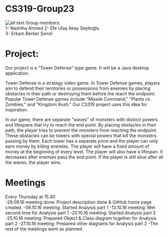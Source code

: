 # CS319-Group23
![alt text](https://github.com/nashiha/CS319-Group23/ROM/View/images/RoM_UI.png?raw=true)
Group members:  
1- Nashiha Ahmed
2- Efe Ulaş Akay Seyitoğlu  
3- Erkam Berker Şenol   

# Project:
Our project is a "Tower Defense" type game. It will be a Java desktop application. 

Tower Defense is a strategy video game. In Tower Defense games, players aim to defend their territories or possessions from enemies by placing obstacles in their path or destroying them before the reach the endpoint. Popular Tower Defense games include "Missile Command," "Plants vs. Zombies," and "Kingdom Rush." Our CS319 project uses this idea for inspiration. 

In our game, there are separate "waves" of monsters with distinct powers and lifespans that try to reach the end point. By placing obstacles in their path, the player tries to prevent the monsters from reaching the endpoint. These obstacles can be towers with special powers that kill the monsters passing by them. Each tower has a separate price and the player can only earn money by killing enemies. The player will have a fixed amount of money at the beginning of every level. The player will also have a lifespan. It decreases after enemies pass the end point. If the player is still alive after all the waves, the player wins. 


# Meetings
Every Thursday at 15.40  
-29.09.16 meeting done: Project description done & GitHub home page created.
-06.10.16 meeting: Started Analysis part 1
-13.10.16 meeting: Met second time for Analysis part 1
-20.10.16 meeting: Started Analysis part 2
-25.10.16 meeting: Prepared Object & Class diagram together for Analysis part 2
-27.10.16 meeting: Prepared other diagrams for Analysis part 2
-The rest of the meetings went as planned.
